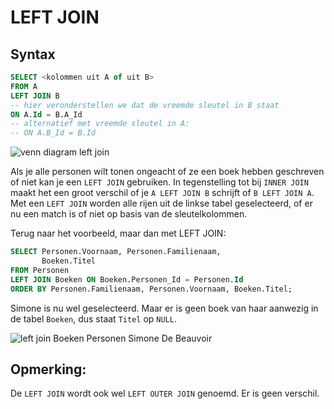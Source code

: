 # LEFT JOIN

## Syntax

```sql
SELECT <kolommen uit A of uit B>
FROM A 
LEFT JOIN B 
-- hier veronderstellen we dat de vreemde sleutel in B staat
ON A.Id = B.A_Id
-- alternatief met vreemde sleutel in A:
-- ON A.B_Id = B.Id
```

![venn diagram left join](https://modernways.be/myap/it/image/sql/venn%20diagram%20left%20join.png)

Als je alle personen wilt tonen ongeacht of ze een boek hebben geschreven of niet kan je een `LEFT JOIN` gebruiken. In tegenstelling tot bij `INNER JOIN` maakt het een groot verschil of je `A LEFT JOIN B` schrijft of `B LEFT JOIN A`. Met een `LEFT JOIN` worden alle rijen uit de linkse tabel geselecteerd, of er nu een match is of niet op basis van de sleutelkolommen.

Terug naar het voorbeeld, maar dan met LEFT JOIN:

```sql
SELECT Personen.Voornaam, Personen.Familienaam,
       Boeken.Titel 
FROM Personen
LEFT JOIN Boeken ON Boeken.Personen_Id = Personen.Id
ORDER BY Personen.Familienaam, Personen.Voornaam, Boeken.Titel;
```

Simone is nu wel geselecteerd. Maar er is geen boek van haar aanwezig in de tabel `Boeken`, dus staat `Titel` op `NULL`.

![left join Boeken Personen Simone De Beauvoir](https://modernways.be/myap/it/image/sql/left%20join%20Boeken%20Personen%20Simone%20De%20Beauvoir.png)

## Opmerking:

De `LEFT JOIN` wordt ook wel `LEFT OUTER JOIN` genoemd. Er is geen verschil.

